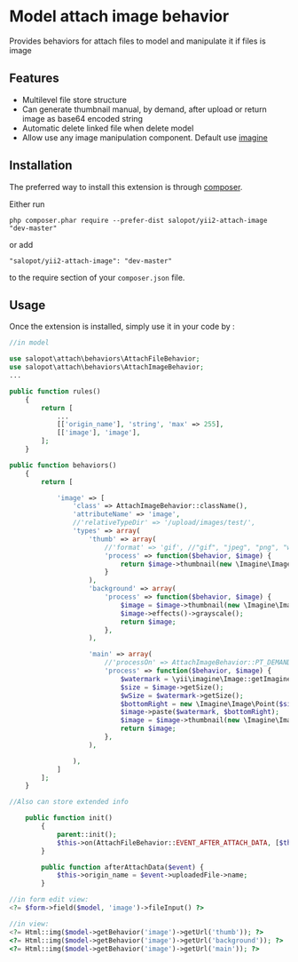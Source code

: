 Model attach image behavior
===========================
Provides behaviors for attach files to model and manipulate it if files is image

## Features

- Multilevel file store structure
- Can generate thumbnail manual, by demand, after upload or return image as base64 encoded string
- Automatic delete linked file when delete model
- Allow use any image manipulation component. Default use [imagine](https://github.com/avalanche123/Imagine)

Installation
------------

The preferred way to install this extension is through [composer](http://getcomposer.org/download/).

Either run

```
php composer.phar require --prefer-dist salopot/yii2-attach-image "dev-master"
```

or add

```
"salopot/yii2-attach-image": "dev-master"
```

to the require section of your `composer.json` file.


Usage
-----

Once the extension is installed, simply use it in your code by  :

```php
//in model

use salopot\attach\behaviors\AttachFileBehavior;
use salopot\attach\behaviors\AttachImageBehavior;
...

public function rules()
    {
        return [
            ...
            [['origin_name'], 'string', 'max' => 255],
            [['image'], 'image'],
        ];
    }

public function behaviors()
    {
        return [

            'image' => [
                'class' => AttachImageBehavior::className(),
                'attributeName' => 'image',
                //'relativeTypeDir' => '/upload/images/test/',
                'types' => array(
                    'thumb' => array(
                        //'format' => 'gif', //"gif", "jpeg", "png", "wbmp", "xbm"
                        'process' => function($behavior, $image) {
                            return $image->thumbnail(new \Imagine\Image\Box(150, 150));
                        }
                    ),
                    'background' => array(
                        'process' => function($behavior, $image) {
                            $image = $image->thumbnail(new \Imagine\Image\Box(150, 150));
                            $image->effects()->grayscale();
                            return $image;
                        },
                    ),

                    'main' => array(
                        //'processOn' => AttachImageBehavior::PT_DEMAND, //PT_RENDER, PT_BASE64_ENCODED,
                        'process' => function($behavior, $image) {
                            $watermark = \yii\imagine\Image::getImagine()->open(Yii::$app->params['watermark']);
                            $size = $image->getSize();
                            $wSize = $watermark->getSize();
                            $bottomRight = new \Imagine\Image\Point($size->getWidth() - $wSize->getWidth(), $size->getHeight() - $wSize->getHeight());
                            $image->paste($watermark, $bottomRight);
                            $image = $image->thumbnail(new \Imagine\Image\Box(150, 150));
                            return $image;
                        },
                    ),

                ),
            ]
        ];
    }

//Also can store extended info

    public function init()
        {
            parent::init();
            $this->on(AttachFileBehavior::EVENT_AFTER_ATTACH_DATA, [$this, 'afterAttachData']);
        }

        public function afterAttachData($event) {
            $this->origin_name = $event->uploadedFile->name;
        }

//in form edit view:
<?= $form->field($model, 'image')->fileInput() ?>

//in view:
<?= Html::img($model->getBehavior('image')->getUrl('thumb')); ?>
<?= Html::img($model->getBehavior('image')->getUrl('background')); ?>
<?= Html::img($model->getBehavior('image')->getUrl('main')); ?>